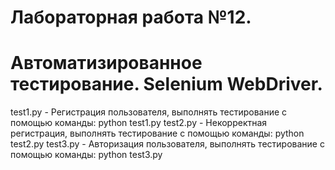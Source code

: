 # Лабораторная работа №12.
# Автоматизированное тестирование. Selenium WebDriver.

test1.py - Регистрация пользователя, выполнять тестирование с помощью команды: python test1.py
test2.py - Некорректная регистрация, выполнять тестирование с помощью команды: python test2.py
test3.py - Авторизация пользователя, выполнять тестирование с помощью команды: python test3.py
